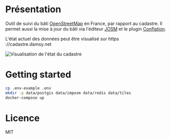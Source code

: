 # Présentation

Outil de suivi du bâti [OpenStreetMap](https://openstreetmap.org) en France, par rapport au cadastre. Il permet aussi la mise à jour du bâti via l'éditeur [JOSM](https://josm.openstreetmap.de/) et le plugin [Conflation](http://wiki.openstreetmap.org/wiki/JOSM/Plugins/Conflation).

L'état actuel des données peut être visualisé sur https ://cadastre.damsy.net

![Visualisation de l'état du cadastre](https://gitlab.com/bagage/cadastre-conflation/wikis/uploads/20819cf4464309a987e55caaf1cc58da/Capture_d_%C3%A9cran_de_2018-10-29_18-34-52.png)

# Getting started

```sh
cp .env-example .env
mkdir -p data/postgis data/imposm data/redis data/tiles
docker-compose up
```

# Licence

MIT
